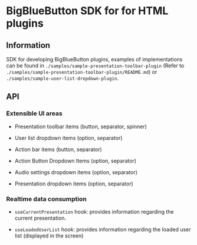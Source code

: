 # BigBlueButton SDK for for HTML plugins

## Information

SDK for developing BigBlueButton plugins, examples of implementations can be found in `./samples/sample-presentation-toolbar-plugin` (Refer to `./samples/sample-presentation-toolbar-plugin/README.md`) or `./samples/sample-user-list-dropdown-plugin`.

## API
### Extensible UI areas
- Presentation toolbar items (button, separator, spinner)

- User list dropdown items (option, separator)

- Action bar items (button, separator)

- Action Button Dropdown Items (option, separator)

- Audio settings dropdown items (option, separator)

- Presentation dropdown items (option, separator) 

### Realtime data consumption
- `useCurrentPresentation` hook: provides information regarding the current presentation.

- `useLoadedUserList` hook: provides information regarding the loaded user list (displayed in the screen)
